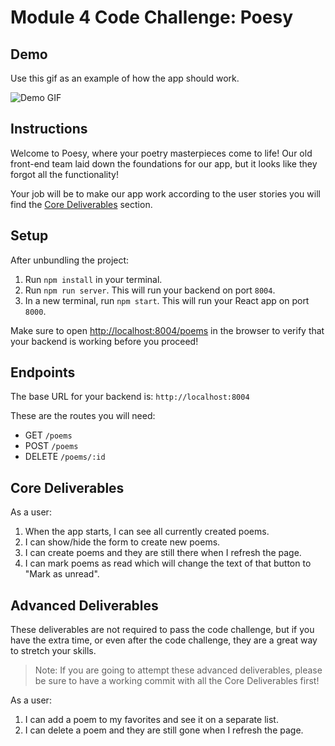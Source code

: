 # Module 4 Code Challenge: Poesy

## Demo

Use this gif as an example of how the app should work.

![Demo GIF](./demo.gif)

## Instructions

Welcome to Poesy, where your poetry masterpieces come to life! Our old front-end team laid down the foundations for our app, but it looks like they forgot all the functionality!

Your job will be to make our app work according to the user stories you will find the [Core Deliverables](#Core-Deliverables) section.

## Setup

After unbundling the project:

1. Run `npm install` in your terminal.
2. Run `npm run server`. This will run your backend on port `8004`.
3. In a new terminal, run `npm start`. This will run your React app on port `8000`.

Make sure to open [http://localhost:8004/poems](http://localhost:8004/poems) in the browser to verify that your backend is working before you proceed!

## Endpoints

The base URL for your backend is: `http://localhost:8004`

These are the routes you will need:

- GET `/poems`
- POST `/poems`
- DELETE `/poems/:id`

## Core Deliverables

As a user:

1. When the app starts, I can see all currently created poems.
2. I can show/hide the form to create new poems.
3. I can create poems and they are still there when I refresh the page.
4. I can mark poems as read which will change the text of that button to "Mark as unread".

## Advanced Deliverables

These deliverables are not required to pass the code challenge, but if you have the extra time, or even after the code challenge, they are a great way to stretch your skills.

> Note: If you are going to attempt these advanced deliverables, please be sure to have a working commit with all the Core Deliverables first!

As a user:

1. I can add a poem to my favorites and see it on a separate list.
2. I can delete a poem and they are still gone when I refresh the page.
